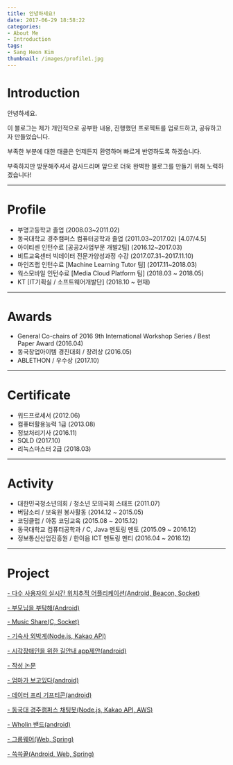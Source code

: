 ```yaml
---
title: 안녕하세요!
date: 2017-06-29 18:58:22
categories:
- About Me
- Introduction
tags:
- Sang Heon Kim
thumbnail: /images/profile1.jpg
---
```

# Introduction

안녕하세요.

이 블로그는 제가 개인적으로 공부한 내용, 진행했던 프로젝트를 업로드하고, 공유하고자 만들었습니다.

부족한 부분에 대한 태클은 언제든지 환영하며 빠르게 반영하도록 하겠습니다.

부족하지만 방문해주셔서 감사드리며 앞으로 더욱 완벽한 블로그를 만들기 위해 노력하겠습니다!

---
# Profile
- 부명고등학교 졸업 (2008.03~2011.02)
- 동국대학교 경주캠퍼스 컴퓨터공학과 졸업 (2011.03~2017.02) [4.07/4.5]
- 아이티센 인턴수료 [공공2사업부문 개발2팀] (2016.12~2017.03)
- 비트교육센터 빅데이터 전문가양성과정 수강 (2017.07.31~2017.11.10)
- 마인즈랩 인턴수료 [Machine Learning Tutor 팀] (2017.11~2018.03)
- 웍스모바일 인턴수료 [Media Cloud Platform 팀] (2018.03 ~ 2018.05)
- KT [IT기획실 / 소프트웨어개발단] (2018.10 ~ 현재)
---
# Awards
- General Co-chairs of 2016 9th International Workshop Series / Best Paper Award (2016.04)
- 동국창업아이템 경진대회 / 장려상 (2016.05)
- ABLETHON / 우수상 (2017.10)
---
# Certificate
- 워드프로세서 (2012.06)
- 컴퓨터활용능력 1급 (2013.08)
- 정보처리기사 (2016.11)
- SQLD (2017.10)
- 리눅스마스터 2급 (2018.03)
---
# Activity
- 대한민국청소년의회 / 청소년 모의국회 스태프 (2011.07)
- 버담소리 / 보육원 봉사활동 (2014.12 ~ 2015.05)
- 코딩클럽 / 아동 코딩교육 (2015.08 ~ 2015.12)
- 동국대학교 컴퓨터공학과 / C, Java 멘토링 멘토 (2015.09 ~ 2016.12)
- 정보통신산업진흥원 / 한이음 ICT 멘토링 멘티  (2016.04 ~ 2016.12)

---
# Project
[- 다수 사용자의 실시간 위치추적 어플리케이션(Android, Beacon, Socket)](https://kkimsangheon.github.io/2017/06/29/where-are-you/)

[- 부모님을 부탁해(Android)](https://kkimsangheon.github.io/2017/06/29/request-parent/)

[- Music Share(C, Socket)](https://kkimsangheon.github.io/2017/06/30/music-share/)

[- 기숙사 외박계(Node.js, Kakao API)](https://kkimsangheon.github.io/2017/06/30/Dormitory-Sleep-Out/)

[- 시각장애인을 위한 길안내 app제안(android)](https://kkimsangheon.github.io/2017/06/30/For-blind/)

[- 작성 논문](https://kkimsangheon.github.io/2017/06/30/paper/)

[- 엄마가 보고있다(android)](https://kkimsangheon.github.io/2017/08/11/Mother-Is-Looking/)

[- 데이터 프리 기프티콘(android)](https://kkimsangheon.github.io/2017/08/11/defcon/)

[- 동국대 경주캠퍼스 채팅봇(Node.js, Kakao API, AWS)](https://kkimsangheon.github.io/2017/08/11/dg-chat-bot/)

[- Wholin 밴드(android)](https://kkimsangheon.github.io/2017/08/11/wholin/)

[- 그룹웨어(Web, Spring)](https://kkimsangheon.github.io/2017/10/04/groupware/)

[- 쓱쓱끝(Android, Web, Spring)](https://kkimsangheon.github.io/2017/10/17/ablethon/)
